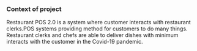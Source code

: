 ### Context of project
Restaurant POS 2.0 is a system where customer interacts with restaurant clerks.POS
systems providing method for customers to do many things. Restaurant clerks and
chefs are able to deliver dishes with minimum interacts with the customer in the
Covid-19 pandemic.

